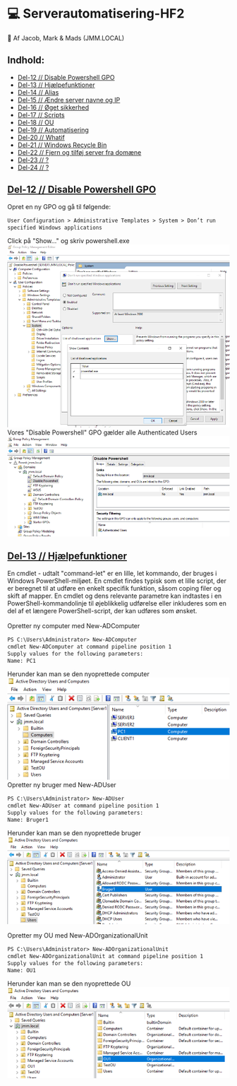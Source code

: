 # :computer: Serverautomatisering-HF2

:pencil: Af Jacob, Mark & Mads (JMM.LOCAL)

## Indhold:
* [Del-12 // Disable Powershell GPO](#del-12--disable-powershell-gpo)
* [Del-13 // Hjælpefunktioner](#del-13--hjælpefunktioner)
* [Del-14 // Alias](#del-14)
* [Del-15 // Ændre server navne og IP](#del-15)
* [Del-16 // Øget sikkerhed](#del-16)
* [Del-17 // Scripts](#del-17)
* [Del-18 // OU](#del-18)
* [Del-19 // Automatisering](#del-19)
* [Del-20 // Whatif](#del-20)
* [Del-21 // Windows Recycle Bin](#del-21)
* [Del-22 // Fjern og tilføj server fra domæne](#del-22)
* [Del-23 // ?](#del-23)
* [Del-24 // ?](#del-24)

<!-------------------------------------------------------------------- DEL-12 -------------------------------------------------------------------------------------->
## [Del-12 // Disable Powershell GPO](#computer-Serverautomatisering-HF2)
Opret en ny GPO og gå til følgende:
```
User Configuration > Administrative Templates > System > Don’t run specified Windows applications
```
Click på "Show..." og skriv powershell.exe
<br/>
![gpo-disable-powershell](images/gpo-disable-powershell.png)
<br/>
Vores "Disable Powershell" GPO gælder alle Authenticated Users
![powershell-disabled](images/powershell-disabled.png)

## [Del-13 // Hjælpefunktioner](#computer-Serverautomatisering-HF2)
En cmdlet - udtalt "command-let" er en lille, let kommando, der bruges i Windows PowerShell-miljøet. En cmdlet findes typisk som et lille script, der er beregnet til at udføre en enkelt specifik funktion, såsom coping filer og skift af mapper. En cmdlet og dens relevante parametre kan indtastes i en PowerShell-kommandolinje til øjeblikkelig udførelse eller inkluderes som en del af et længere PowerShell-script, der kan udføres som ønsket.
<br/>
<br/>
Opretter ny computer med New-ADComputer
```
PS C:\Users\Administrator> New-ADComputer
cmdlet New-ADComputer at command pipeline position 1
Supply values for the following parameters:
Name: PC1
```
Herunder kan man se den nyoprettede computer
<br/>
![opretter-ny-computer-med-ps](images/opretter-ny-computer-med-ps.png)
<br/>
Opretter ny bruger med New-ADUser
```
PS C:\Users\Administrator> New-ADUser
cmdlet New-ADUser at command pipeline position 1
Supply values for the following parameters:
Name: Bruger1
```
Herunder kan man se den nyoprettede bruger
<br/>
![opretter-ny-bruger-med-ps](images/opretter-ny-bruger-med-ps.png)

Opretter my OU med New-ADOrganizationalUnit
```
PS C:\Users\Administrator> New-ADOrganizationalUnit
cmdlet New-ADOrganizationalUnit at command pipeline position 1
Supply values for the following parameters:
Name: OU1
```
Herunder kan man se den nyoprettede OU
<br/>
![opretter-ny-ou-med-ps](images/opretter-ny-ou-med-ps.png)